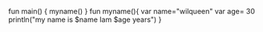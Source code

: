 
fun main() {
 myname()
}
fun myname(){ 
var name="wilqueen"
var age= 30
    println("my name is $name Iam  $age years")
}

